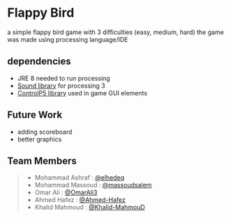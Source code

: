 # Flappy Bird
a simple flappy bird game with 3 difficulties (easy, medium, hard)
the game was made using processing language/IDE

## dependencies
* JRE 8 
    needed to run processing
* [Sound library](https://processing.org/reference/libraries/sound/index.html) for processing 3
* [ControlP5 library](http://www.sojamo.de/libraries/controlP5/)
    used in game GUI elements

## Future Work
* adding scoreboard
* better graphics

## Team Members
>* Mohammad Ashraf : [@elhedeq](https://github.com/elhedeq)
>* Mohammad Massoud : [@massoudsalem](https://github.com/massoudsalem)
>* Omar Ali : [@OmarAli3](https://github.com/OmarAli3)
>* Ahmed Hafez : [@Ahmed-Hafez](https://github.com/Ahmed-Hafez)
>* Khalid Mahmoud : [@Khalid-MahmouD](https://github.com/Khalid-MahmouD)


